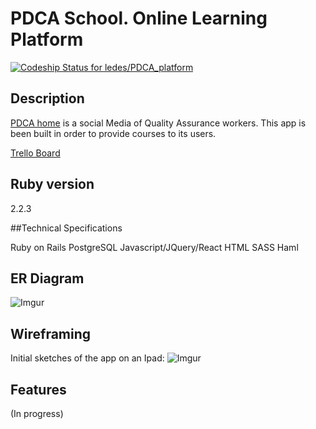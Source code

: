 # PDCA School. Online Learning Platform
[ ![Codeship Status for ledes/PDCA_platform](https://codeship.com/projects/00072460-6152-0133-9cd6-066368b87f16/status?branch=master)](https://codeship.com/projects/112460)

## Description
[PDCA home](http://www.pdcahome.com) is a social Media of Quality Assurance workers.
This app is been built in order to provide courses to its users.

[Trello Board](https://trello.com/b/M455JKQp/pdca-platform)

## Ruby version

2.2.3

##Technical Specifications

Ruby on Rails
PostgreSQL
Javascript/JQuery/React
HTML
SASS
Haml

## ER Diagram


![Imgur](http://i.imgur.com/03GDjig.png)

## Wireframing

Initial sketches of the app on an Ipad:
![Imgur](http://cdn.makeagif.com/media/12-03-2015/9e25jc.gif)

## Features
(In progress)
